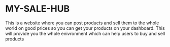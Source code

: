 # MY-SALE-HUB
This is a website where you can post products and sell them to the whole world on good prices so you can get your products on your dashboard. This will provide you the whole enivronment which can help users to buy and sell products
